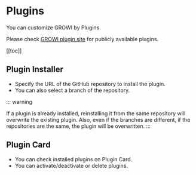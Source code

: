# Plugins

You can customize GROWI by Plugins.

Please check [GROWI plugin site](https://growi.org/plugins) for publicly available plugins.

[[toc]]

## Plugin Installer

- Specify the URL of the GitHub repository to install the plugin.
- You can also select a branch of the repository.

::: warning

If a plugin is already installed, reinstalling it from the same repository will overwrite the existing plugin.
Also, even if the branches are different, if the repositories are the same, the plugin will be overwritten.
:::

## Plugin Card

- You can check installed plugins on Plugin Card.
- You can activate/deactivate or delete plugins.
